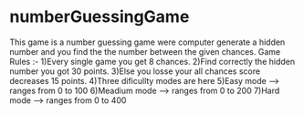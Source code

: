 # numberGuessingGame
 This game is a number guessing game were computer generate a hidden number and you find the the number between the given chances. 
Game Rules :- 
1)Every single game you get 8 chances.
2)Find correctly the hidden number you got 30 points.
3)Else you losse your all chances score decreases 15 points.
4)Three dificullty modes are here
5)Easy mode --> ranges from 0 to 100
6)Meadium mode --> ranges from 0 to 200
7)Hard mode --> ranges from 0 to 400
